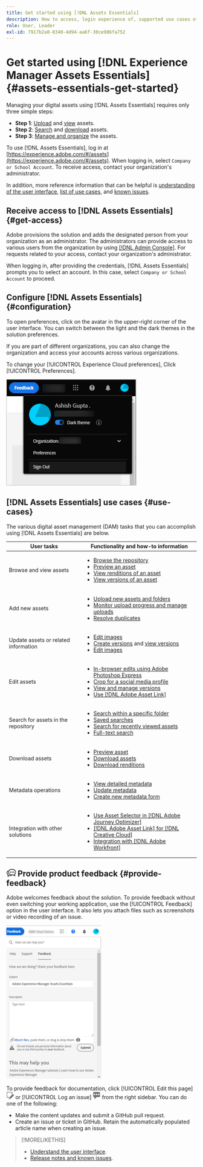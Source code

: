 ```yaml
---
title: Get started using [!DNL Assets Essentials]
description: How to access, login experience of, supported use cases of, and known issues of [!DNL Assets Essentials].
role: User, Leader
exl-id: 7917b2a0-8340-4d94-aa6f-30ce986fa752
---
```

# Get started using [!DNL Experience Manager Assets Essentials] {#assets-essentials-get-started}

<!-- TBD: Make links for these steps. -->

Managing your digital assets using [!DNL Assets Essentials] requires only three simple steps:

* **Step 1**: [Upload](/help/add-delete.md) and [view](/help/navigate-view.md) assets.
* **Step 2**: [Search](/help/search.md) and [download](/help/manage-organize.md#download) assets.
* **Step 3**: [Manage and organize](/help/manage-organize.md) the assets.

To use [!DNL Assets Essentials], log in at [https://experience.adobe.com/#/assets](https://experience.adobe.com/#/assets). When logging in, select `Company or School Account`. To receive access, contact your organization's administrator.

In addition, more reference information that can be helpful is [understanding of the user interface](/help/navigate-view.md), [list of use cases](#use-cases), <!-- TBD: [supported file types](/help/supported-file-formats.md), --> and [known issues](/help/release-notes.md#known-issues).

## Receive access to [!DNL Assets Essentials] {#get-access}

Adobe provisions the solution and adds the designated person from your organization as an administrator. The administrators can provide access to various users from the organization by using [[!DNL Admin Console]](https://helpx.adobe.com/enterprise/using/admin-console.html). For requests related to your access, contact your organization's administrator.

When logging in, after providing the credentials, [!DNL Assets Essentials] prompts you to select an account. In this case, select `Company or School Account` to proceed.

## Configure [!DNL Assets Essentials] {#configuration}

To open preferences, click on the avatar in the upper-right corner of the user interface. You can switch between the light and the dark themes in the solution preferences.

If you are part of different organizations, you can also change the organization and access your accounts across various organizations.

To change your [!UICONTROL Experience Cloud preferences], Click [!UICONTROL Preferences].

![Preference to switch dark and light theme](assets/theme-change.png)

## [!DNL Assets Essentials] use cases {#use-cases}

The various digital asset management (DAM) tasks that you can accomplish using [!DNL Assets Essentials] are below.

| User tasks | Functionality and how-to information |
|-----|------|
| Browse and view assets | <ul> <li>[Browse the repository](/help/navigate-view.md#view-assets-and-details) </li> <li> [Preview an asset](/help/navigate-view.md#preview-assets) <li> [View renditions of an asset](/help/add-delete.md#renditions) </li> <li>[View versions of an asset](/help/manage-organize.md#view-versions)</li></ul> |
| Add new assets | <ul> <li>[Upload new assets and folders](/help/add-delete.md#add-assets)</li> <li>[Monitor upload progress and manage uploads](/help/add-delete.md#upload-progress)</li> <li>[Resolve duplicates](/help/add-delete.md#resolve-upload-fails)</li> </ul> |
| Update assets or related information | <ul> <li>[Edit images](/help/edit-images.md)</li> <li>[Create versions](/help/manage-organize.md#create-versions) and [view versions](/help/manage-organize.md#view-versions)</li> <li>[Edit images](/help/edit-images.md)</li> </ul> |
| Edit assets | <ul> <li>[In-browser edits using Adobe Photoshop Express](/help/edit-images.md)</li> <li>[Crop for a social media profile](/help/edit-images.md#crop-straighten-images)</li> <li>[View and manage versions](/help/manage-organize.md#view-versions)</li> <li>[Use [!DNL Adobe Asset Link]](/help/integration.md#integrations)</ul></ul> |
| Search for assets in the repository | <ul> <li>[Search within a specific folder](/help/search.md#refine-search-results)</li> <li>[Saved searches](/help/search.md#saved-search)</li> <li>[Search for recently viewed assets](/help/search.md)</li> <li>[Full-text search](/help/search.md) |
| Download assets | <ul> <li> [Preview asset](/help/navigate-view.md#preview-assets) </li> <li> [Download assets](/help/manage-organize.md#download) <li> [Download renditions](/help/add-delete.md#renditions) </li></ul> |
| Metadata operations | <ul> <li>[View detailed metadata](/help/metadata.md) </li> <li> [Update metadata](/help/metadata.md#update-metadata)</li> <li> [Create new metadata form](/help/metadata.md#metadata-forms) </li> </ul> |
| Integration with other solutions | <ul> <li>[Use Asset Selector in [!DNL Adobe Journey Optimizer]](/help/integration.md)</li> <li>[[!DNL Adobe Asset Link] for [!DNL Creative Cloud]](/help/integration.md)</li> <li>[Integration with [!DNL Adobe Workfront]](/help/integration.md)</li> </ul> |

<!--TBD: Merge the below rows in the table when the use cases are documented/available.

| How do I delete assets? | <ul> <li>[Delete assets](/help/manage-organize.md)</li> <li>Recover deleted assets</li> <li>Permanently delete assets</li> </ul> |
| How do I share assets or find shared assets? | <ul> <li>Shared by me</li> <li>Shared with me</li> <li>Share for comments and review</li> <li>Unshare assets</li> </ul> |
| How do I collaborate with others and get my assets reviewed | <ul> <li>Share for review</li> <li>Provide comments. Resolve and filter comments</li> <li>Annotations on images</li> <li>Assign tasks to specific users and prioritize</li> </ul> |

-->

## ![feedback icon](assets/do-not-localize/feedback-icon.png) Provide product feedback {#provide-feedback}

Adobe welcomes feedback about the solution. To provide feedback without even switching your working application, use the [!UICONTROL Feedback] option in the user interface. It also lets you attach files such as screenshots or video recording of an issue.

  ![feedback option in the interface](assets/feedback-panel.png)

To provide feedback for documentation, click [!UICONTROL Edit this page] ![edit the page](assets/do-not-localize/edit-page.png) or [!UICONTROL Log an issue] ![create a GitHub issue](assets/do-not-localize/github-issue.png) from the right sidebar. You can do one of the following: 

* Make the content updates and submit a GitHub pull request.
* Create an issue or ticket in GitHub. Retain the automatically populated article name when creating an issue.

>[!MORELIKETHIS]
>
>* [Understand the user interface](/help/navigate-view.md).
>* [Release notes and known issues](/help/release-notes.md).

<!-- TBD: 
>* [Supported file types](/help/supported-file-formats.md).
-->
